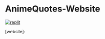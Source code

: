 # AnimeQuotes-Website
[![replit](https://img.shields.io/website?label=milfsupremacy.tk&style=for-the-badge&url=https%3A%2F%2Fwww.milfsupremacy.tk)](https://repl.it./github/WilardzySenpai/AnimeQuotes-Website)



[replit]:
[follow]:
[invite]:
[support]:
[website]:
